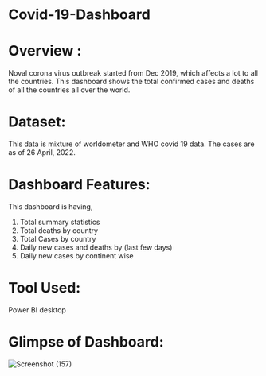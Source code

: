 # Covid-19-Dashboard

# Overview : 
Noval corona virus outbreak started from Dec 2019, which affects a lot to all the countries. This dashboard shows the total confirmed cases and deaths of all the countries all over the world. 

# Dataset: 
This data is mixture of worldometer and WHO covid 19 data. The cases are as of 26 April, 2022.

# Dashboard Features:
This dashboard is having,
1.	Total summary statistics
2.	Total deaths by country
3.	Total Cases by country
4.	Daily new cases and deaths by (last few days)
5.	Daily new cases by continent wise

# Tool Used:
Power BI desktop  

# Glimpse of Dashboard:

![Screenshot (157)](https://user-images.githubusercontent.com/65829391/167369203-51df9c6e-a1a4-4eb1-b7bc-b115466df8c7.png)
